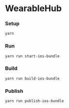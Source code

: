 WearableHub
===========

### Setup
```bash
yarn
```

### Run
```bash
yarn run start-ios-bundle
```

### Build
```bash
yarn run build-ios-bundle
```

### Publish
```bash
yarn run publish-ios-bundle
```
